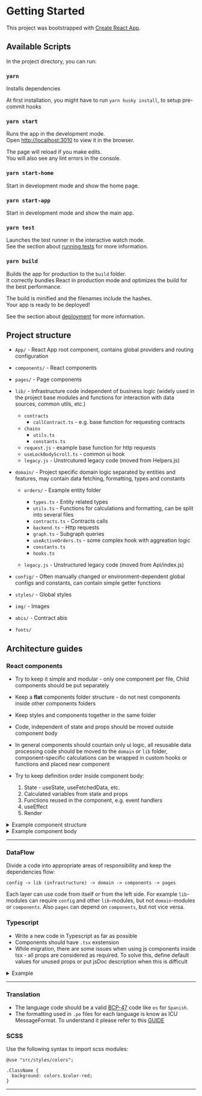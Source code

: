# Getting Started

This project was bootstrapped with [Create React App](https://github.com/facebook/create-react-app).

## Available Scripts

In the project directory, you can run:

### `yarn`

Installs dependencies

At first installation, you might have to run `yarn husky install`,
to setup pre-commit hooks

### `yarn start`

Runs the app in the development mode.\
Open [http://localhost:3010](http://localhost:3010) to view it in the browser.

The page will reload if you make edits.\
You will also see any lint errors in the console.

### `yarn start-home`

Start in development mode and show the home page.

### `yarn start-app`

Start in development mode and show the main app.

### `yarn test`

Launches the test runner in the interactive watch mode.\
See the section about [running tests](https://facebook.github.io/create-react-app/docs/running-tests) for more information.

### `yarn build`

Builds the app for production to the `build` folder.\
It correctly bundles React in production mode and optimizes the build for the best performance.

The build is minified and the filenames include the hashes.\
Your app is ready to be deployed!

See the section about [deployment](https://facebook.github.io/create-react-app/docs/deployment) for more information.

## Project structure

- `App/` - React App root component, contains global providers and routing configuration

- `components/` - React components

- `pages/` - Page components

- `lib/` - Infrastructure code independent of business logic (widely used in the project base modules and functions for interaction with data sources, common utils, etc.)
  - `contracts`
    - `callContract.ts` - e.g. base function for requesting contracts
  - `chains`
    - `utils.ts`
    - `constants.ts`
  - `request.js` - example base function for http requests
  - `useLockBodyScroll.ts` - common ui hook
  - `legacy.js` - Unstrcutured legacy code (moved from Helpers.js)

- `domain/` - Project specific domain logic separated by entities and features, may contain
  data fetching, formatting, types and constants 

  - `orders/` - Example entity folder
    - `types.ts` - Entity related types
    - `utils.ts` - Functions for calculations and formatting, can be split into several files
    - `contracts.ts` - Contracts calls
    - `backend.ts` - Http requests
    - `graph.ts` - Subgraph queries
    - `useActiveOrders.ts` - some complex hook with aggreation logic
    - `constants.ts`
    - `hooks.ts`

  - `legacy.js` - Unstructured legacy code (moved from Api/index.js)

- `config/` - Often manually changed or environment-dependent global configs and constants, can contain simple getter functions
- `styles/` - Global styles
- `img/` - Images
- `abis/` - Contract abis
- `fonts/`

## Architecture guides

### React components

- Try to keep it simple and modular - only one component per file, Child components should be put separately

- Keep a **flat** components folder structure - do not nest components inside other components folders

- Keep styles and components together in the same folder

- Code, independent of state and props should be moved outside component body

- In general components should countain only ui logic, all resusable data processing code should be moved to the `domain` or `lib` folder, component-specific calculations
  can be wrapped in custom hooks or functions and placed near component

- Try to keep definition order inside component body:
  1. State - useState, useFetchedData, etc.
  2. Calculated variables from state and props
  3. Functions reused in the component, e.g. event handlers
  4. useEffect
  5. Render

<details>
    <summary>Example component structure</summary>

- `components/`
  - `SwapBox`
    - `SwapBox.js`
    - `SwapBox.css`
    - `getErrorMessage.js` - only a component-specific logic

</details>

<details>
    <summary>Example component body</summary>

```(javascript)
// components/SwapComponent/SwapComponent.tsx

import {useInfoTokens} from 'domain/tokens/contracts'
import {processSwap} from 'domain/exchange/contracts'
...

export function SwapComponent(props: Props) {
const infoTokens = useInfoTokens(props.chainId, ...);
const [selectedTokenAddress, setSelectedTokenAddress] = useState()
const [amount, setAmount] = useState()
const {tokenAmount, swapLimits, fees, ...} = useSwapState(
props, {infoTokens, selectedTokenAddress, amount}
)

...

useEffect(..., []);

async function onButtonClick() {
    ...
    await processSwap(...)
}

return (
    <div>
        ....
    </div>

}

```

Optional separating component state evaluation if it contains a lot of logic which is highly
dependent on props or a state of the component.

```(javascript)
components/SwapComponent/useSwapState.ts

import {getTokenAmount} from 'domain/tokens/apiContracts'
import {getSwapLimits} from 'domain/exchange/swap-utils'


function useSwapState(props, {selectedTokenAddress, infoTokens, amount}) {
  const infoTokens = useInfoTokens(props.chainId, ...);
  
  const tokenAmount = getTokenAmount(infoTokens, selectedTokenAddress, ...)
  const swapLimits = getSwapLimits(infoTokens, amount)
  
  const swapFee = ...
  const fees = ...
  
  ...some calculations
  
  return {...}
}
```

</details>

---

### DataFlow

Divide a code into appropriate areas of responsibility and keep the dependencies flow:

```
config -> lib (infrastructure) -> domain -> components -> pages
```

Each layer can use code from itself or from the left side. For example `lib`-modules can require `config` and other `lib`-modules, but not `domain`-modules or `components`.
Also `pages` can depend on `components`, but not vice versa.

### Typescript

- Write a new code in Typescript as far as possible
- Components should have `.tsx` exstension
- While migration, there are some issues when using
  js components inside tsx - all props are considered as required.
  To solve this, define default values for unused props or put
  jsDoc description when this is difficult

<details>
<summary>Example</summary>

```(javascript)
/**
* @param {any} props
*/
function Button(props) {...}
```

</details>

---

### Translation

- The language code should be a valid [BCP-47](https://unicode-org.github.io/cldr-staging/charts/latest/supplemental/language_plural_rules.html) code like `es` for `Spanish`.
- The formatting used in `.po` files for each language is know as ICU MessageFormat. To understand it please refer to this [GUIDE](https://lingui.js.org/ref/message-format.html)


### SCSS

Use the following syntax to import scss modules:

```
@use "src/styles/colors";

.ClassName {
  background: colors.$color-red;
}
```

---